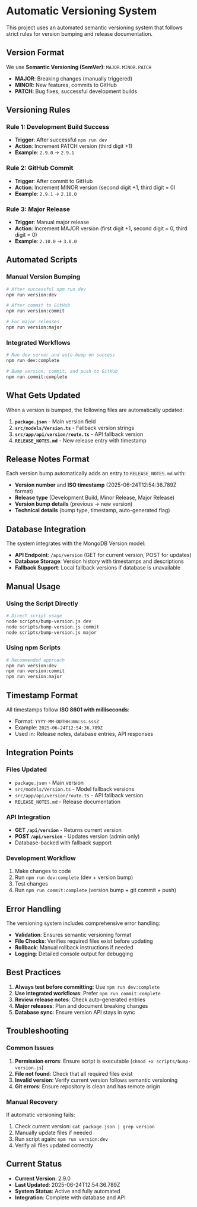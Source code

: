 # Automatic Versioning System

This project uses an automated semantic versioning system that follows strict rules for version bumping and release documentation.

## Version Format

We use **Semantic Versioning (SemVer)**: `MAJOR.MINOR.PATCH`

- **MAJOR**: Breaking changes (manually triggered)
- **MINOR**: New features, commits to GitHub
- **PATCH**: Bug fixes, successful development builds

## Versioning Rules

### Rule 1: Development Build Success
- **Trigger**: After successful `npm run dev`
- **Action**: Increment PATCH version (third digit +1)
- **Example**: `2.9.0` → `2.9.1`

### Rule 2: GitHub Commit
- **Trigger**: After commit to GitHub
- **Action**: Increment MINOR version (second digit +1, third digit = 0)
- **Example**: `2.9.1` → `2.10.0`

### Rule 3: Major Release
- **Trigger**: Manual major release
- **Action**: Increment MAJOR version (first digit +1, second digit = 0, third digit = 0)
- **Example**: `2.10.0` → `3.0.0`

## Automated Scripts

### Manual Version Bumping

```bash
# After successful npm run dev
npm run version:dev

# After commit to GitHub
npm run version:commit

# For major releases
npm run version:major
```

### Integrated Workflows

```bash
# Run dev server and auto-bump on success
npm run dev:complete

# Bump version, commit, and push to GitHub
npm run commit:complete
```

## What Gets Updated

When a version is bumped, the following files are automatically updated:

1. **`package.json`** - Main version field
2. **`src/models/Version.ts`** - Fallback version strings
3. **`src/app/api/version/route.ts`** - API fallback version
4. **`RELEASE_NOTES.md`** - New release entry with timestamp

## Release Notes Format

Each version bump automatically adds an entry to `RELEASE_NOTES.md` with:

- **Version number** and **ISO timestamp** (2025-06-24T12:54:36.789Z format)
- **Release type** (Development Build, Minor Release, Major Release)
- **Version bump details** (previous → new version)
- **Technical details** (bump type, timestamp, auto-generated flag)

## Database Integration

The system integrates with the MongoDB Version model:

- **API Endpoint**: `/api/version` (GET for current version, POST for updates)
- **Database Storage**: Version history with timestamps and descriptions
- **Fallback Support**: Local fallback versions if database is unavailable

## Manual Usage

### Using the Script Directly

```bash
# Direct script usage
node scripts/bump-version.js dev
node scripts/bump-version.js commit  
node scripts/bump-version.js major
```

### Using npm Scripts

```bash
# Recommended approach
npm run version:dev
npm run version:commit
npm run version:major
```

## Timestamp Format

All timestamps follow **ISO 8601 with milliseconds**:
- Format: `YYYY-MM-DDTHH:mm:ss.sssZ`
- Example: `2025-06-24T12:54:36.789Z`
- Used in: Release notes, database entries, API responses

## Integration Points

### Files Updated
- `package.json` - Main version
- `src/models/Version.ts` - Model fallback versions  
- `src/app/api/version/route.ts` - API fallback version
- `RELEASE_NOTES.md` - Release documentation

### API Integration
- **GET `/api/version`** - Returns current version
- **POST `/api/version`** - Updates version (admin only)
- Database-backed with fallback support

### Development Workflow
1. Make changes to code
2. Run `npm run dev:complete` (dev + version bump)
3. Test changes
4. Run `npm run commit:complete` (version bump + git commit + push)

## Error Handling

The versioning system includes comprehensive error handling:

- **Validation**: Ensures semantic versioning format
- **File Checks**: Verifies required files exist before updating
- **Rollback**: Manual rollback instructions if needed
- **Logging**: Detailed console output for debugging

## Best Practices

1. **Always test before committing**: Use `npm run dev:complete`
2. **Use integrated workflows**: Prefer `npm run commit:complete`
3. **Review release notes**: Check auto-generated entries
4. **Major releases**: Plan and document breaking changes
5. **Database sync**: Ensure version API stays in sync

## Troubleshooting

### Common Issues

1. **Permission errors**: Ensure script is executable (`chmod +x scripts/bump-version.js`)
2. **File not found**: Check that all required files exist
3. **Invalid version**: Verify current version follows semantic versioning
4. **Git errors**: Ensure repository is clean and has remote origin

### Manual Recovery

If automatic versioning fails:

1. Check current version: `cat package.json | grep version`
2. Manually update files if needed
3. Run script again: `npm run version:dev`
4. Verify all files updated correctly

## Current Status

- **Current Version**: 2.9.0
- **Last Updated**: 2025-06-24T12:54:36.789Z
- **System Status**: Active and fully automated
- **Integration**: Complete with database and API
